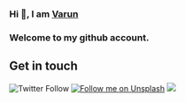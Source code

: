 ### Hi 👋, I am [Varun](www.varunyadav.com)

### Welcome to my github account.

## Get in touch 

![Twitter Follow](https://img.shields.io/twitter/follow/varun1_yadav?color=%231DA1F2&label=Follow%20me&logo=Twitter&style=for-the-badge)
[![Follow me on Unsplash](https://img.shields.io/badge/See%20my%20photos%20on-Unsplash%20%F0%9F%93%B8-black?style=for-the-badge)](https://unsplash.com/@varun2411)
 <a href="https://www.linkedin.com/in/varuncs">
    <img src="https://img.shields.io/badge/linkedin-varuncs-blue">
  </a>
<!--
**varunyn/varunyn** is a ✨ _special_ ✨ repository because its `README.md` (this file) appears on your GitHub profile.

Here are some ideas to get you started:

- 🔭 I’m currently working on ...
- 🌱 I’m currently learning ...
- 👯 I’m looking to collaborate on ...
- 🤔 I’m looking for help with ...
- 💬 Ask me about ...
- 📫 How to reach me: ...
- 😄 Pronouns: ...
- ⚡ Fun fact: ...
-->
